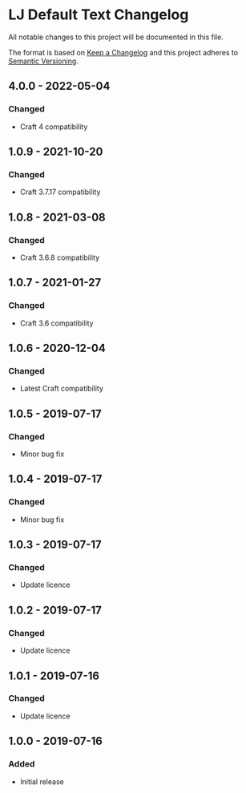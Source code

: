 # LJ Default Text Changelog

All notable changes to this project will be documented in this file.

The format is based on [Keep a Changelog](http://keepachangelog.com/) and this project adheres to [Semantic Versioning](http://semver.org/).

## 4.0.0 - 2022-05-04
### Changed
- Craft 4 compatibility

## 1.0.9 - 2021-10-20
### Changed
- Craft 3.7.17 compatibility

## 1.0.8 - 2021-03-08
### Changed
- Craft 3.6.8 compatibility

## 1.0.7 - 2021-01-27
### Changed
- Craft 3.6 compatibility

## 1.0.6 - 2020-12-04
### Changed
- Latest Craft compatibility

## 1.0.5 - 2019-07-17
### Changed
- Minor bug fix

## 1.0.4 - 2019-07-17
### Changed
- Minor bug fix

## 1.0.3 - 2019-07-17
### Changed
- Update licence

## 1.0.2 - 2019-07-17
### Changed
- Update licence

## 1.0.1 - 2019-07-16
### Changed
- Update licence

## 1.0.0 - 2019-07-16
### Added
- Initial release
